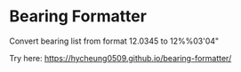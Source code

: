 Bearing Formatter
=================
Convert bearing list from format 12.0345 to 12%%03'04"

Try here: https://hycheung0509.github.io/bearing-formatter/
